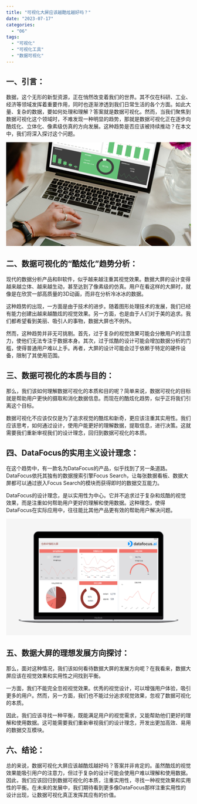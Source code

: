```yaml
---
title: "可视化大屏应该越酷炫越好吗？"
date: "2023-07-17"
categories: 
  - "06"
tags: 
  - "可视化"
  - "可视化工具"
  - "数据可视化"
---
```


## 一、引言：

数据，这个无形的新型资源，正在悄然改变着我们的世界。其不仅在科研、工业、经济等领域发挥着重要作用，同时也逐渐渗透到我们日常生活的各个方面。如此大量、复杂的数据，要如何处理和理解？答案就是数据可视化。然而，当我们聚焦到数据可视化这个领域时，不难发现一种明显的趋势，那就是数据可视化正在逐步向酷炫化、立体化、像素级仿真的方向发展。这种趋势是否应该被持续推动？在本文中，我们将深入探讨这个问题。

![封面](images/1661242604-pexels-antoni-shkraba-4348403-scaled.jpg)

## 二、数据可视化的“酷炫化”趋势分析：

现代的数据分析产品和BI软件，似乎越来越注重其视觉效果。数据大屏的设计变得越来越立体、越来越生动，甚至达到了像素级的仿真。用户在看这样的大屏时，就像是在欣赏一部高质量的3D动画，而非在分析冷冰冰的数据。

这种趋势的出现，一方面是由于技术的进步。随着图形处理技术的发展，我们已经有能力创建出越来越酷炫的视觉效果。另一方面，也是由于人们对于美的追求。我们都希望看到美丽、吸引人的事物，数据大屏也不例外。

然而，这种趋势并非无可挑剔。首先，过于复杂的视觉效果可能会分散用户的注意力，使他们无法专注于数据本身。其次，过于炫酷的设计可能会增加数据分析的门槛，使得普通用户难以上手。再者，大屏的设计可能会过于依赖于特定的硬件设备，限制了其使用范围。

## 三、数据可视化的本质与目的：

那么，我们该如何理解数据可视化的本质和目的呢？简单来说，数据可视化的目标就是帮助用户更快的摄取和消化数据信息。而现在的酷炫化趋势，似乎正将我们引离这个目标。

数据可视化不应该仅仅是为了追求视觉的酷炫和新奇，更应该注重其实用性。我们应该思考，如何通过设计，使用户能更好的理解数据，提取信息，进行决策。这就需要我们重新审视我们的设计理念，回归到数据可视化的本质。

## 四、DataFocus的实用主义设计理念：

在这个趋势中，有一款名为DataFocus的产品，似乎找到了另一条道路。DataFocus依托其独有的数据搜索引擎Focus Search，让每张数据看板、数据大屏都可以通过嵌入Focus Search的模块而获得即时的数据交互能力。

DataFocus的设计理念，是以实用性为中心。它并不追求过于复杂和炫酷的视觉效果，而是注重如何帮助用户更好的理解和使用数据。这种理念，使得DataFocus在实际应用中，往往能比其他产品更有效的帮助用户解决问题。

![](images/1689573326-02%E4%BB%93%E5%BA%93KPI%E6%8C%87%E6%A0%87%E5%A4%A7%E5%B1%8F-Macbook.png)

## 五、数据大屏的理想发展方向探讨：

那么，面对这种情况，我们该如何看待数据大屏的发展方向呢？在我看来，数据大屏应该在视觉效果和实用性之间找到平衡。

一方面，我们不能完全忽视视觉效果。优秀的视觉设计，可以增强用户体验，吸引更多的用户。然而，另一方面，我们也不能过分追求视觉效果，忽视了数据可视化的本质。

因此，我们应该寻找一种平衡，既能满足用户的视觉需求，又能帮助他们更好的理解和使用数据。这可能需要我们重新审视我们的设计理念，开发出更加高效、易用的数据交互模块。

## 六、结论：

总的来说，数据可视化大屏应该越酷炫越好吗？答案并非肯定的。虽然酷炫的视觉效果能吸引用户的注意力，但过于复杂的设计可能会使用户难以理解和使用数据。因此，我们应该回归到数据可视化的本质，注重实用性，寻找一种视觉效果和实用性的平衡。在未来的发展中，我们期待看到更多像DataFocus那样注重实用性的设计出现，让数据可视化真正发挥其应有的价值。
